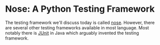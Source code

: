 # Nose: A Python Testing Framework

The testing framework we'll discuss today is called [nose][]. However,
there are several other testing frameworks available in most
language. Most notably there is [JUnit][] in Java which arguably
invented the testing framework.


[nose]: https://nose.readthedocs.org/en/latest/
[JUnit]: http://www.junit.org/
